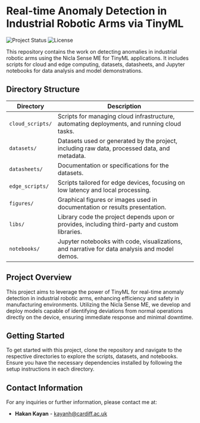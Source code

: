 # Real-time Anomaly Detection in Industrial Robotic Arms via TinyML

![Project Status](https://img.shields.io/badge/status-active-green.svg)
![License](https://img.shields.io/badge/license-MIT-blue.svg)

This repository contains the work on detecting anomalies in industrial robotic arms using the Nicla Sense ME for TinyML applications. It includes scripts for cloud and edge computing, datasets, datasheets, and Jupyter notebooks for data analysis and model demonstrations.

## Directory Structure

| Directory        | Description                                                                                      |
|------------------|--------------------------------------------------------------------------------------------------|
| `cloud_scripts/` | Scripts for managing cloud infrastructure, automating deployments, and running cloud tasks.      |
| `datasets/`      | Datasets used or generated by the project, including raw data, processed data, and metadata.    |
| `datasheets/`    | Documentation or specifications for the datasets.                                                |
| `edge_scripts/`  | Scripts tailored for edge devices, focusing on low latency and local processing.                 |
| `figures/`       | Graphical figures or images used in documentation or results presentation.                       |
| `libs/`          | Library code the project depends upon or provides, including third-party and custom libraries.  |
| `notebooks/`     | Jupyter notebooks with code, visualizations, and narrative for data analysis and model demos.    |

## Project Overview

This project aims to leverage the power of TinyML for real-time anomaly detection in industrial robotic arms, enhancing efficiency and safety in manufacturing environments. Utilizing the Nicla Sense ME, we develop and deploy models capable of identifying deviations from normal operations directly on the device, ensuring immediate response and minimal downtime.

## Getting Started

To get started with this project, clone the repository and navigate to the respective directories to explore the scripts, datasets, and notebooks. Ensure you have the necessary dependencies installed by following the setup instructions in each directory.

## Contact Information

For any inquiries or further information, please contact me at:

- **Hakan Kayan** - [kayanh@cardiff.ac.uk](mailto:kayanh@cardiff.ac.uk)
